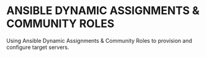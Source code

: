 # ANSIBLE DYNAMIC ASSIGNMENTS & COMMUNITY ROLES
Using Ansible Dynamic Assignments &amp; Community Roles to provision and configure target servers.
